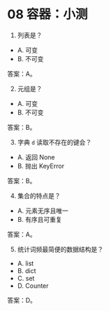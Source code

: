 # 08 容器：小测

1) 列表是？
- A. 可变
- B. 不可变

答案：A。

2) 元组是？
- A. 可变
- B. 不可变

答案：B。

3) 字典 `d` 读取不存在的键会？
- A. 返回 None
- B. 抛出 KeyError

答案：B。

4) 集合的特点是？
- A. 元素无序且唯一
- B. 有序且可重复

答案：A。

5) 统计词频最简便的数据结构是？
- A. list
- B. dict
- C. set
- D. Counter

答案：D。
